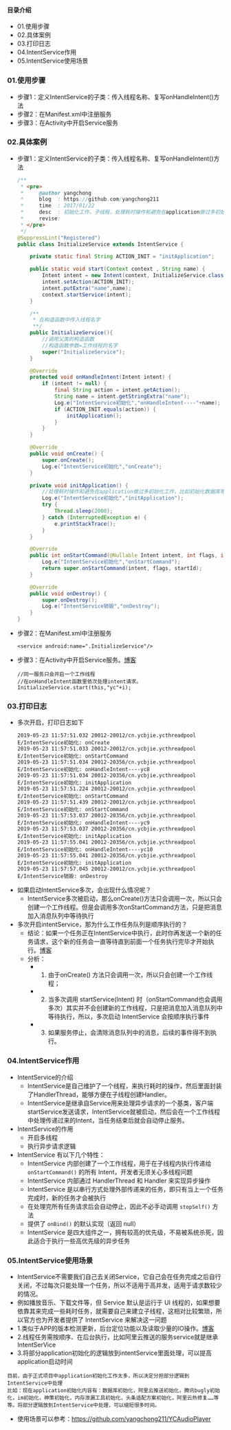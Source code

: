 #### 目录介绍
- 01.使用步骤
- 02.具体案例
- 03.打印日志
- 04.IntentService作用
- 05.IntentService使用场景


### 01.使用步骤
- 步骤1：定义IntentService的子类：传入线程名称、复写onHandleIntent()方法
- 步骤2：在Manifest.xml中注册服务
- 步骤3：在Activity中开启Service服务




### 02.具体案例
- 步骤1：定义IntentService的子类：传入线程名称、复写onHandleIntent()方法
    ```java
    /**
     * <pre>
     *     @author yangchong
     *     blog  : https://github.com/yangchong211
     *     time  : 2017/01/22
     *     desc  : 初始化工作，子线程，处理耗时操作和避免在application做过多初始化工作，比如初始化数据库等等
     *     revise:
     * </pre>
     */
    @SuppressLint("Registered")
    public class InitializeService extends IntentService {
    
        private static final String ACTION_INIT = "initApplication";
    
        public static void start(Context context , String name) {
            Intent intent = new Intent(context, InitializeService.class);
            intent.setAction(ACTION_INIT);
            intent.putExtra("name",name);
            context.startService(intent);
        }
    
        /**
         * 在构造函数中传入线程名字
         **/
        public InitializeService(){
            //调用父类的构造函数
            //构造函数参数=工作线程的名字
            super("InitializeService");
        }
    
        @Override
        protected void onHandleIntent(Intent intent) {
            if (intent != null) {
                final String action = intent.getAction();
                String name = intent.getStringExtra("name");
                Log.e("IntentService初始化","onHandleIntent----"+name);
                if (ACTION_INIT.equals(action)) {
                    initApplication();
                }
            }
        }
    
        @Override
        public void onCreate() {
            super.onCreate();
            Log.e("IntentService初始化","onCreate");
        }
    
        private void initApplication() {
            //处理耗时操作和避免在application做过多初始化工作，比如初始化数据库等等
            Log.e("IntentService初始化","initApplication");
            try {
                Thread.sleep(2000);
            } catch (InterruptedException e) {
                e.printStackTrace();
            }
        }
    
        @Override
        public int onStartCommand(@Nullable Intent intent, int flags, int startId) {
            Log.e("IntentService初始化","onStartCommand");
            return super.onStartCommand(intent, flags, startId);
        }
    
        @Override
        public void onDestroy() {
            super.onDestroy();
            Log.e("IntentService销毁","onDestroy");
        }
    }
    ```
- 步骤2：在Manifest.xml中注册服务
    ```
    <service android:name=".InitializeService"/>
    ```

- 步骤3：在Activity中开启Service服务。[博客](https://github.com/yangchong211/YCBlogs)
    ```
    //同一服务只会开启一个工作线程
    //在onHandleIntent函数里依次处理intent请求。
    InitializeService.start(this,"yc"+i);
    ```


### 03.打印日志
- 多次开启，打印日志如下
    ```
    2019-05-23 11:57:51.032 20012-20012/cn.ycbjie.ycthreadpool E/IntentService初始化: onCreate
    2019-05-23 11:57:51.033 20012-20012/cn.ycbjie.ycthreadpool E/IntentService初始化: onStartCommand
    2019-05-23 11:57:51.034 20012-20356/cn.ycbjie.ycthreadpool E/IntentService初始化: onHandleIntent----yc8
    2019-05-23 11:57:51.034 20012-20356/cn.ycbjie.ycthreadpool E/IntentService初始化: initApplication
    2019-05-23 11:57:51.224 20012-20012/cn.ycbjie.ycthreadpool E/IntentService初始化: onStartCommand
    2019-05-23 11:57:51.439 20012-20012/cn.ycbjie.ycthreadpool E/IntentService初始化: onStartCommand
    2019-05-23 11:57:53.037 20012-20356/cn.ycbjie.ycthreadpool E/IntentService初始化: onHandleIntent----yc9
    2019-05-23 11:57:53.037 20012-20356/cn.ycbjie.ycthreadpool E/IntentService初始化: initApplication
    2019-05-23 11:57:55.041 20012-20356/cn.ycbjie.ycthreadpool E/IntentService初始化: onHandleIntent----yc10
    2019-05-23 11:57:55.041 20012-20356/cn.ycbjie.ycthreadpool E/IntentService初始化: initApplication
    2019-05-23 11:57:57.045 20012-20012/cn.ycbjie.ycthreadpool E/IntentService销毁: onDestroy
    ```
- 如果启动IntentService多次，会出现什么情况呢？
    - IntentService多次被启动，那么onCreate()方法只会调用一次，所以只会创建一个工作线程。但是会调用多次onStartCommand方法，只是把消息加入消息队列中等待执行
- 多次开启intentService，那为什么工作任务队列是顺序执行的？
    - 结论：如果一个任务正在IntentService中执行，此时你再发送一个新的任务请求，这个新的任务会一直等待直到前面一个任务执行完毕才开始执行。[博客](https://github.com/yangchong211/YCBlogs)
    - 分析：
        - 1. 由于onCreate() 方法只会调用一次，所以只会创建一个工作线程；
        - 2. 当多次调用 startService(Intent) 时（onStartCommand也会调用多次）其实并不会创建新的工作线程，只是把消息加入消息队列中等待执行，所以，多次启动 IntentService 会按顺序执行事件
        - 3. 如果服务停止，会清除消息队列中的消息，后续的事件得不到执行。





### 04.IntentService作用
- IntentService的介绍
    - IntentService是自己维护了一个线程，来执行耗时的操作，然后里面封装了HandlerThread，能够方便在子线程创建Handler。
    - IntentService是继承自Service用来处理异步请求的一个基类，客户端startService发送请求，IntentService就被启动，然后会在一个工作线程中处理传递过来的Intent，当任务结束后就会自动停止服务。
- IntentService的作用
    - 开启多线程
    - 执行异步请求逻辑
- IntentService 有以下几个特性：
    - IntentService 内部创建了一个工作线程，用于在子线程内执行传递给 `onStartCommand()` 的所有 Intent，开发者无须关心多线程问题
    - IntentService 内部通过 HandlerThread 和 Handler 来实现异步操作
    - IntentService 是以串行方式处理外部传递来的任务，即只有当上一个任务完成时，新的任务才会被执行
    - 在处理完所有任务请求后会自动停止，因此不必手动调用 `stopSelf()` 方法
    - 提供了 `onBind()` 的默认实现（返回 null）
    - IntentService 是四大组件之一，拥有较高的优先级，不易被系统杀死，因此适合于执行一些高优先级的异步任务




### 05.IntentService使用场景
- IntentService不需要我们自己去关闭Service，它自己会在任务完成之后自行关闭，不过每次只能处理一个任务，所以不适用于高并发，适用于请求数较少的情况。
- 例如播放音乐、下载文件等，但 Service 默认是运行于 UI 线程的，如果想要依靠其来完成一些耗时任务，就需要自己来建立子线程，这相对比较繁琐，所以官方也为开发者提供了 IntentService 来解决这一问题
- 1.类似于APP的版本检测更新，后台定位功能以及读取少量的IO操作。[博客](https://github.com/yangchong211/YCBlogs)
- 2.线程任务需按顺序、在后台执行，比如阿里云推送的服务service就是继承IntentSerVice
- 3.将部分application初始化的逻辑放到intentService里面处理，可以提高application启动时间
```
目前，由于正式项目中application初始化工作太多，所以决定分担部分逻辑到IntentService中处理
比如：现在application初始化内容有：数据库初始化，阿里云推送初始化，腾讯bugly初始化，im初始化，神策初始化，内存泄漏工具初始化，头条适配方案初始化，阿里云热修复……等等。将部分逻辑放到IntentService中处理，可以缩短很多时间。
```
- 使用场景可以参考：https://github.com/yangchong211/YCAudioPlayer

